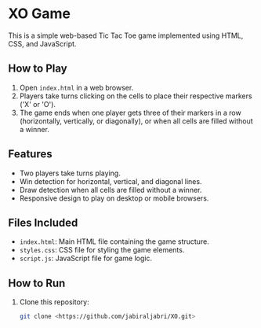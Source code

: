 # XO  Game

This is a simple web-based Tic Tac Toe game implemented using HTML, CSS, and JavaScript.

## How to Play

1. Open `index.html` in a web browser.
2. Players take turns clicking on the cells to place their respective markers ('X' or 'O').
3. The game ends when one player gets three of their markers in a row (horizontally, vertically, or diagonally), or when all cells are filled without a winner.

## Features

- Two players take turns playing.
- Win detection for horizontal, vertical, and diagonal lines.
- Draw detection when all cells are filled without a winner.
- Responsive design to play on desktop or mobile browsers.

## Files Included

- `index.html`: Main HTML file containing the game structure.
- `styles.css`: CSS file for styling the game elements.
- `script.js`: JavaScript file for game logic.

## How to Run

1. Clone this repository:
   ```bash
   git clone <https://github.com/jabiraljabri/XO.git>

